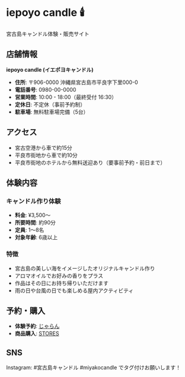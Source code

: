 # iepoyo candle 🕯️

宮古島キャンドル体験・販売サイト

## 店舗情報

**iepoyo candle (イエポヨキャンドル)**

- **住所**: 〒906-0000 沖縄県宮古島市平良字下里000-0
- **電話番号**: 0980-00-0000
- **営業時間**: 10:00 - 18:00（最終受付 16:30）
- **定休日**: 不定休（事前予約制）
- **駐車場**: 無料駐車場完備（5台）

## アクセス

- 宮古空港から車で約15分
- 平良市街地から車で約10分
- 平良市街地のホテルから無料送迎あり（要事前予約・前日まで）

## 体験内容

### キャンドル作り体験
- **料金**: ¥3,500〜
- **所要時間**: 約90分
- **定員**: 1〜8名
- **対象年齢**: 6歳以上

### 特徴
- 宮古島の美しい海をイメージしたオリジナルキャンドル作り
- アロマオイルでお好みの香りをプラス
- 作品はその日にお持ち帰りいただけます
- 雨の日や台風の日でも楽しめる屋内アクティビティ

## 予約・購入

- **体験予約**: [じゃらん](https://www.jalan.net/kankou/spt_guide000000229021/?screenId=OUW3701&rootCd=3)
- **商品購入**: [STORES](https://stores.jp/)

## SNS

Instagram: #宮古島キャンドル #miyakocandle でタグ付けお願いします！

